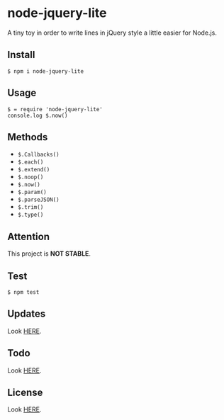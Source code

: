 # node-jquery-lite

A tiny toy in order to write lines in jQuery style a little easier for Node.js.

## Install

```
$ npm i node-jquery-lite
```

## Usage

```
$ = require 'node-jquery-lite'
console.log $.now()
```

## Methods

- `$.Callbacks()`
- `$.each()`
- `$.extend()`
- `$.noop()`
- `$.now()`
- `$.param()`
- `$.parseJSON()`
- `$.trim()`
- `$.type()`
    
## Attention

This project is **NOT STABLE**.

## Test

```
$ npm test
```

## Updates

Look [HERE](update.md).

## Todo

Look [HERE](todo.md).

## License

Look [HERE](license.md).
